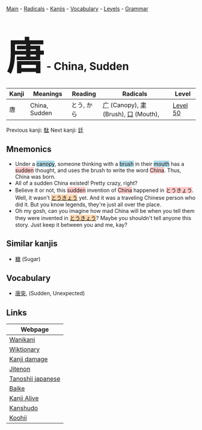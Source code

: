 <style> bigfont {font-size: 100px}</style>
[Main](../README.md) -
[Radicals](../radicals.md) -
[Kanjis](../kanjis.md) -
[Vocabulary](../vocabulary.md) -
[Levels](../levels.md) -
[Grammar](../grammar.md)
# <bigfont> 唐</bigfont> - China, Sudden 

| Kanji | Meanings | Reading | Radicals | Level |
| --- | --- | --- | --- | --- |
| 唐 | China, Sudden | とう, から | [广](../radicals/广.md) (Canopy), [聿](../radicals/聿.md) (Brush), [口](../radicals/口.md) (Mouth),  | [Level 50](../levels/wk_level50.md) |

Previous kanji: [駄](駄.md) Next kanji: [廷](廷.md) 

## Mnemonics
 * Under a <span style="background-color:#ADD8E6"> canopy</span>, someone thinking with a <span style="background-color:#ADD8E6"> brush</span> in their <span style="background-color:#ADD8E6"> mouth</span> has a <span style="background-color:#ffcccb"> sudden</span> thought, and uses the brush to write the word <span style="background-color:#ffcccb"> China</span>. Thus, China was born.
* All of a sudden China existed! Pretty crazy, right?
* Believe it or not, this <span style="background-color:#ffcccb"> sudden</span> invention of <span style="background-color:#ffcccb"> China</span> happened in <span style="background-color:#ffcccb"> とうきょう</span>. Well, it wasn't <span style="background-color:#fed8b1"> [とうきょう](https://jisho.org/search/とうきょう)</span> yet. And it was a traveling Chinese person who did it. But you know legends, they're just all over the place.
* Oh my gosh, can you imagine how mad China will be when you tell them they were invented in <span style="background-color:#fed8b1"> [とうきょう](https://jisho.org/search/とうきょう)</span>? Maybe you shouldn't tell anyone this story. Just keep it between you and me, kay?


## Similar kanjis
 * [糖](糖.md) (Sugar)


## Vocabulary
 * [唐突](../vocabulary/唐.md), (Sudden, Unexpected)



## Links 

| Webpage |
| --- |
| [Wanikani          ](https://www.wanikani.com/kanji/唐) |
| [Wiktionary        ](https://en.wiktionary.org/wiki/唐) |
| [Kanji damage      ](http://www.kanjidamage.com/kanji/search?utf8=✓&q=唐) |
| [Jitenon           ](https://jitenon.com/kanji/唐) |
| [Tanoshii japanese ](https://www.tanoshiijapanese.com/dictionary/kanji.cfm?k=唐) |
| [Baike             ](https://baike.baidu.com/item/唐) |
| [Kanji Alive       ](https://app.kanjialive.com/唐) |
| [Kanshudo          ](https://www.kanshudo.com/searchmn?q=唐) |
| [Koohii            ](https://kanji.koohii.com/study/kanji/唐) |
